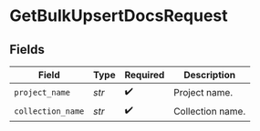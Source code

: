 # GetBulkUpsertDocsRequest


## Fields

| Field              | Type               | Required           | Description        |
| ------------------ | ------------------ | ------------------ | ------------------ |
| `project_name`     | *str*              | :heavy_check_mark: | Project name.      |
| `collection_name`  | *str*              | :heavy_check_mark: | Collection name.   |